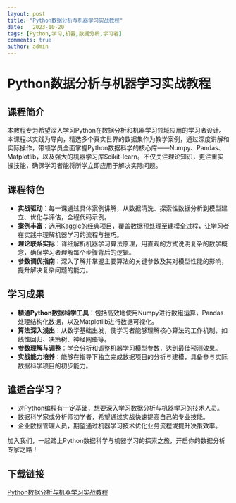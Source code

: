 ```yaml
---
layout: post
title: "Python数据分析与机器学习实战教程"
date:   2023-10-20
tags: [Python,学习,机器,数据分析,学习者]
comments: true
author: admin
---
```

# Python数据分析与机器学习实战教程

## 课程简介

本教程专为希望深入学习Python在数据分析和机器学习领域应用的学习者设计。本课程以实践为导向，精选多个真实世界的数据集作为教学案例，通过深度讲解和实际操作，带领学员全面掌握Python数据科学的核心库——Numpy、Pandas、Matplotlib，以及强大的机器学习库Scikit-learn。不仅关注理论知识，更注重实操技能，确保学习者能将所学立即应用于解决实际问题。

## 课程特色

- **实战驱动**：每一课通过具体案例讲解，从数据清洗、探索性数据分析到模型建立、优化与评估，全程代码示例。
- **案例丰富**：选用Kaggle的经典项目，覆盖数据预处理至建模全过程，让学习者在实践中理解机器学习的流程与技巧。
- **理论联系实际**：详细解析机器学习算法原理，用直观的方式说明复杂的数学概念，确保学习者理解每个步骤背后的逻辑。
- **参数调优指南**：深入了解并掌握主要算法的关键参数及其对模型性能的影响，提升解决复杂问题的能力。

## 学习成果

- **精通Python数据科学工具**：包括高效地使用Numpy进行数组运算，Pandas处理结构化数据，以及Matplotlib进行数据可视化。
- **算法深入浅出**：从数学基础出发，使学习者能够理解核心算法的工作机制，如线性回归、决策树、神经网络等。
- **参数理解与调整**：学会分析和调整机器学习模型参数，达到最佳预测效果。
- **实战能力培养**：能够在指导下独立完成数据项目的分析与建模，具备参与实际数据科学项目的初步能力。

## 谁适合学习？

- 对Python编程有一定基础，想要深入学习数据分析与机器学习的技术人员。
- 数据科学家或分析师初学者，希望通过实战快速提高自己的专业技能。
- 企业数据管理人员，期望通过机器学习技术优化业务流程或提升决策效率。

加入我们，一起踏上Python数据科学与机器学习的探索之旅，开启你的数据分析专家之路！

## 下载链接

[Python数据分析与机器学习实战教程](https://pan.quark.cn/s/02ad1d5a495c)